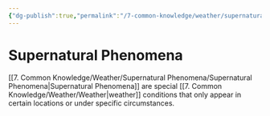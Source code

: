 ```yaml
---
{"dg-publish":true,"permalink":"/7-common-knowledge/weather/supernatural-phenomena/supernatural-phenomena/","noteIcon":""}
---
```


# Supernatural Phenomena

[[7. Common Knowledge/Weather/Supernatural Phenomena/Supernatural Phenomena\|Supernatural Phenomena]] are special [[7. Common Knowledge/Weather/Weather\|weather]] conditions that only appear in certain locations or under specific circumstances. 